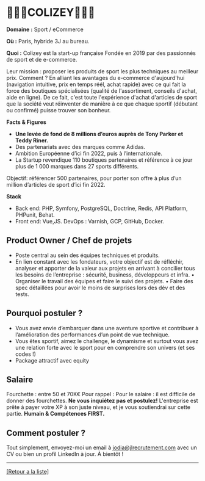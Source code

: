 # 🏃🏻‍♂️COLIZEY⛹🏻‍♂️

**Domaine :** Sport / eCommerce 

**Où :** Paris, hybride 3J au bureau.

**Quoi :** Colizey est la start-up française Fondée en 2019 par des passionnés de sport et de e-commerce. 

Leur mission : proposer les produits de sport les plus techniques au meilleur prix. 
Comment ? En alliant les avantages du e-commerce d'aujourd'hui (navigation intuitive, prix en temps réél, achat rapide) avec ce qui fait la force des boutiques spécialisées (qualité de l'assortiment, conseils d'achat, aide en ligne). 
De ce fait, c'est toute l'expérience d'achat d'articles de sport que la société veut réinventer de manière à ce que chaque sportif (débutant ou confirmé) puisse trouver son bonheur.

**Facts & Figures**

* **Une levée de fond de 8 millions d’euros auprès de Tony Parker et Teddy Riner.**
* Des partenariats avec des marques comme Adidas.  
* Ambition Européenne d’ici fin 2022, puis à l’internationale. 
* La Startup revendique 110 boutiques partenaires et référence à ce jour plus de 1 000 marques dans 27 sports différents. 

Objectif:  référencer 500 partenaires, pour porter son offre à plus d’un million d’articles de sport d’ici fin 2022.

**Stack**

* Back end: PHP, Symfony, PostgreSQL, Doctrine, Redis, API Platform, PHPunit, Behat. 
* Front end: Vue,JS. 
DevOps : Varnish, GCP, GitHub, Docker. 

## Product Owner / Chef de projets

* Poste central au sein des équipes techniques et produits. 
* En lien constant avec les fondateurs, votre objectif est de réfléchir, analyser et apporter de la valeur aux projets en arrivant à concilier tous les besoins de l’entreprise : sécurité, business, développeurs et infra.
• Organiser le travail des équipes et faire le suivi des projets.
• Faire des spec détaillées pour avoir le moins de surprises lors des dév et des tests.

## Pourquoi postuler ?

* Vous avez envie d’embarquer dans une aventure sportive et contribuer à l’amélioration des performances d’un point de vue technique.
* Vous êtes sportif, aimez le challenge, le dynamisme et surtout vous avez une relation forte avec le sport pour en comprendre son univers (et ses codes !)
* Package attractif avec equity

## Salaire 

Fourchette : entre 50 et 70K€
Pour rappel :  Pour le salaire : il est difficile de donner des fourchettes. **Ne vous inquiétez pas et postulez!** L'entreprise est prête à payer votre XP à son juste niveau, et je vous soutiendrai sur cette partie. **Humain & Compétences FIRST.**

## Comment postuler ?

Tout simplement, envoyez-moi un email à jodia@jlrecrutement.com avec un CV ou bien un profil LinkedIn à jour. À bientôt !


----
<a href="https://github.com/jlondiche/job-board-php/blob/master/README.md">[Retour a la liste]</a>
